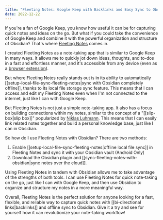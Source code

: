 ```yaml
---
title: "Fleeting Notes: Google Keep with Backlinks and Easy Sync to Obsidian"
date: 2022-12-22
---
```

If you're a fan of Google Keep, you know how useful it can be for capturing quick notes and ideas on the go. But what if you could take the convenience of Google Keep and combine it with the powerful organization and structure of Obsidian? That's where [Fleeting Notes](https://www.fleetingnotes.app/) comes in.

I created Fleeting Notes as a note-taking app that is similar to Google Keep in many ways. It allows me to quickly jot down ideas, thoughts, and to-dos in a fast and effortless manner, and it's accessible from any device (even as a [browser extension](https://chrome.google.com/webstore/detail/fleeting-notes/gcplhmogdjioeaenmehmapbdonklmdnc)).

But where Fleeting Notes really stands out is in its ability to automatically [[setup-local-file-sync-fleeting-notes|sync with Obsidian completely offline]], thanks to its local file storage sync feature. This means that I can access and edit my Fleeting Notes even when I'm not connected to the internet, just like I can with Google Keep.

But Fleeting Notes is not just a simple note-taking app. It also has a focus on building connections within my notes, similar to the concept of a "[[slip-box|slip box]]" popularized by [Niklas Luhmann](https://en.wikipedia.org/wiki/Niklas_Luhmann). This means that I can easily link related notes together and build a personal knowledge base, just like I can in Obsidian.

So how do I use Fleeting Notes with Obsidian? There are two methods:

1. Enable [[setup-local-file-sync-fleeting-notes|offline local file sync]] in Fleeting Notes and sync it with your Obsidian vault (Android Only)
2. Download the Obsidian plugin and [[sync-fleeting-notes-with-obsidian|sync notes over the cloud]].

Using Fleeting Notes in tandem with Obsidian allows me to take advantage of the strengths of both tools. I can use Fleeting Notes for quick note-taking on the go, just like I can with Google Keep, and then use Obsidian to organize and structure my notes in a more meaningful way.

Overall, Fleeting Notes is the perfect solution for anyone looking for a fast, flexible, and reliable way to capture quick notes with [[bi-directional links|backlinks]] and offline sync to Obsidian. Give it a try and see for yourself how it can revolutionize your note-taking workflow!